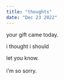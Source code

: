 ```yaml
---
title: "thoughts"
date: "Dec 23 2022" 
---
```


your gift came today.

i thought i should 

let you know.
<br/>
<br/>
i'm so sorry.